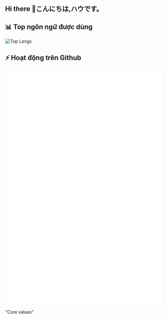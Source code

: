 ## Hi there 👋こんにちは,ハウです。

<!--
**aimachinius/aimachinius** is a ✨ _special_ ✨ repository because its `README.md` (this file) appears on your GitHub profile.

Here are some ideas to get you started:

- 🔭 I’m currently working on ...
- 🌱 I’m currently learning ...
- 👯 I’m looking to collaborate on ...
- 🤔 I’m looking for help with ...
- 💬 Ask me about ...
 - How to reach me:📫
- 😄 Pronouns: ...
- ⚡ Fun fact: ...
-->
<!---->
## 📊 Top ngôn ngữ được dùng
![Top Langs](https://github-readme-stats.vercel.app/api/top-langs/?username=aimachinius&layout=compact&langs_count=10&hide_progress=false&theme=default)

## ⚡ Hoạt động trên Github
![Metrics](https://github.com/aimachinius/aimachinius/blob/main/github-metrics.svg)


<!--               -->
"Core values"
